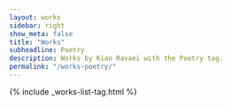 ```yaml
---
layout: works
sidebar: right
show_meta: false
title: "Works"
subheadline: Poetry
description: Works by Kian Ravaei with the Poetry tag.
permalink: "/works-poetry/"
---
```


{% include _works-list-tag.html %}